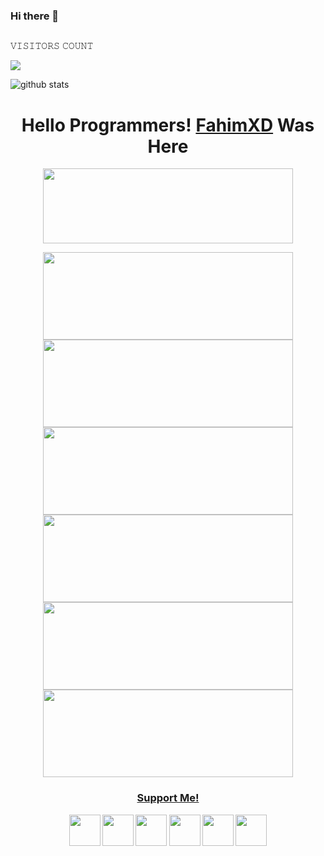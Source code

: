 ### Hi there 👋

<!--
**Fahim-XD/Fahim-XD** is a ✨ _special_ ✨ repository because its `README.md` (this file) appears on your GitHub profile.

Here are some ideas to get you started:

- 🔭 I’m currently working on ...
- 🌱 I’m currently learning ...
- 👯 I’m looking to collaborate on ...
- 🤔 I’m looking for help with ...
- 💬 Ask me about ...
- 📫 How to reach me: ...
- 😄 Pronouns: ...
- ⚡ Fun fact: ...
-->
##

<!--

**Fahim-XD/Fahim-XD** is a ✨ _special_ ✨ repository because its `README.md` (this file) appears on your GitHub profile.

Here are some ideas to get you started:

- 🔭 I’m currently working on ...

- 🌱 I’m currently learning ...

- 👯 I’m looking to collaborate on ...

- 🤔 I’m looking for help with ...

- 💬 Ask me about ...

- 📫 How to reach me: ...

- 😄 Pronouns: ...

- ⚡ Fun fact: ...

-->

<p align="center"> 



 𝚅𝙸𝚂𝙸𝚃𝙾𝚁𝚂 𝙲𝙾𝚄𝙽𝚃

 <img src="https://profile-counter.glitch.me/Fahim-XD/count.svg" />

</p>

![github stats](https://github-readme-stats.vercel.app/api?username=Fahim-XD&show_icons=true&include_all_commits=true&theme=chartreuse-dark&cache_seconds=3200)



</p>
<h1 align="center">
  <b>Hello Programmers!<b> <a href="https://www.facebook.com/FaHim.PoRnHub" target="blank">FahimXD</a> Was Here
</h1>

<p align="center">
  <img width="400" height="120" src="https://github-readme-stats.vercel.app/api/top-langs/?username=Fahim-XD&layout=compact&theme=chartreuse-dark">
</p>
<p align="center">
  <a href="https://github.com/Fahim-XD/premium"><img width="400" height="140" src="https://github-readme-stats.vercel.app/api/pin/?username=Fahim-XD&repo=premium&theme=chartreuse-dark"></a> <a href="https://github.com/Fahim-XD/sbf"><img width="400" height="140" src="https://github-readme-stats.vercel.app/api/pin/?username=Fahim-XD&repo=sbf&theme=chartreuse-dark"</a>
  <a href="https://github.com/Fahim-XD/fl"><img width="400" height="140" src="https://github-readme-stats.vercel.app/api/pin/?username=Fahim-XD&repo=fl&theme=chartreuse-dark"></a> <a href="https://github.com/Fahim-XD/iploc"><img width="400" height="140" src="https://github-readme-stats.vercel.app/api/pin/?username=Fahim-XD&repo=iploc&theme=chartreuse-dark"></a>
   <a href="https://github.com/Fahim-XD/sbf"><img width="400" height="140" src="https://github-readme-stats.vercel.app/api/pin/?username=Fahim-XD&repo=sbf&theme=chartreuse-dark"></a>
 <a href="https://github.com/Fahim-XD/ambf"><img width="400" height="140" src="https://github-readme-stats.vercel.app/api/pin/?username=Fahim-XD&repo=ambf&theme=chartreuse-dark"></a>
</p>
<h3 align="center">
  <a href="https://saweria.co/Fahim-XD" target="blank">Support Me!</a>
</h3>
<p align="center">
  <a href="https://www.github.com/Fahim-XD"><img width="50" height="50" src="https://camo.githubusercontent.com/b079fe922f00c4b86f1b724fbc2e8141c468794ce8adbc9b7456e5e1ad09c622/68747470733a2f2f6564656e742e6769746875622e696f2f537570657254696e7949636f6e732f696d616765732f7376672f6769746875622e737667"></a>
  <a href="https://www.youtube.com/channel/UC7G_z1s_pWgrE_BUr__8qtQ"><img width="50" height="50" src="https://camo.githubusercontent.com/d54e97f5edde790381f7e62b217410df33e066a0dc8f692f2fc6b25fc1768b0c/68747470733a2f2f6564656e742e6769746875622e696f2f537570657254696e7949636f6e732f696d616765732f7376672f796f75747562652e737667"></a>
  <a href="https://www.facebook.com/FaHim.PoRnHub"><img width="50" height="50" src="https://camo.githubusercontent.com/8f245234577766478eaf3ee72b0615e99bb9ef3eaa56e1c37f75692811181d5c/68747470733a2f2f6564656e742e6769746875622e696f2f537570657254696e7949636f6e732f696d616765732f7376672f66616365626f6f6b2e737667"></a>
  <a href="https://www.messenger.com/FaHim.PoRnHub"><img width="50" height="50" src="https://camo.githubusercontent.com/0b9b5efe8bd5edcdaec78496cf9ddaf6d98cd2b2574e23d5deca0b5e7eae583a/68747470733a2f2f6564656e742e6769746875622e696f2f537570657254696e7949636f6e732f696d616765732f7376672f6d657373656e6765722e737667"></a>
  <a href="https://www.instagram.com/fahimhub"><img width="50" height="50" src="https://camo.githubusercontent.com/c9dacf0f25a1489fdbc6c0d2b41cda58b77fa210a13a886d6f99e027adfbd358/68747470733a2f2f6564656e742e6769746875622e696f2f537570657254696e7949636f6e732f696d616765732f7376672f696e7374616772616d2e737667"></a>
  <a href="https://api.whatsapp.com/send/?phone=01880290192&text=Hello+Bro!"><img width="50" height="50" src="https://camo.githubusercontent.com/945d32cdd8d51fe844ca8b2976914ae8786586607aee1cba24d7318e24b30411/68747470733a2f2f6564656e742e6769746875622e696f2f537570657254696e7949636f6e732f696d616765732f7376672f77686174736170702e737667"></a>
</p>

 
